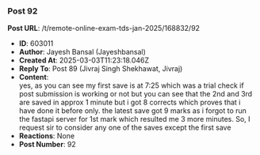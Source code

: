 ### Post 92
**Post URL**: /t/remote-online-exam-tds-jan-2025/168832/92
- **ID**: 603011
- **Author**: Jayesh Bansal (Jayeshbansal)
- **Created At**: 2025-03-03T11:23:18.046Z
- **Reply To**: Post 89 (Jivraj Singh Shekhawat, Jivraj)
- **Content**:  
  yes, as you can see my first save is at 7:25 which was a trial check if post submission is working or not but you can see that the 2nd and 3rd are saved in approx 1 minute but i got 8 corrects which proves that i have done it before only. the latest save got 9 marks as i forgot to run the fastapi server for 1st mark which resulted me 3 more minutes. So, I request sir to consider any one of the saves except the first save
- **Reactions**: None
- **Post Number**: 92

